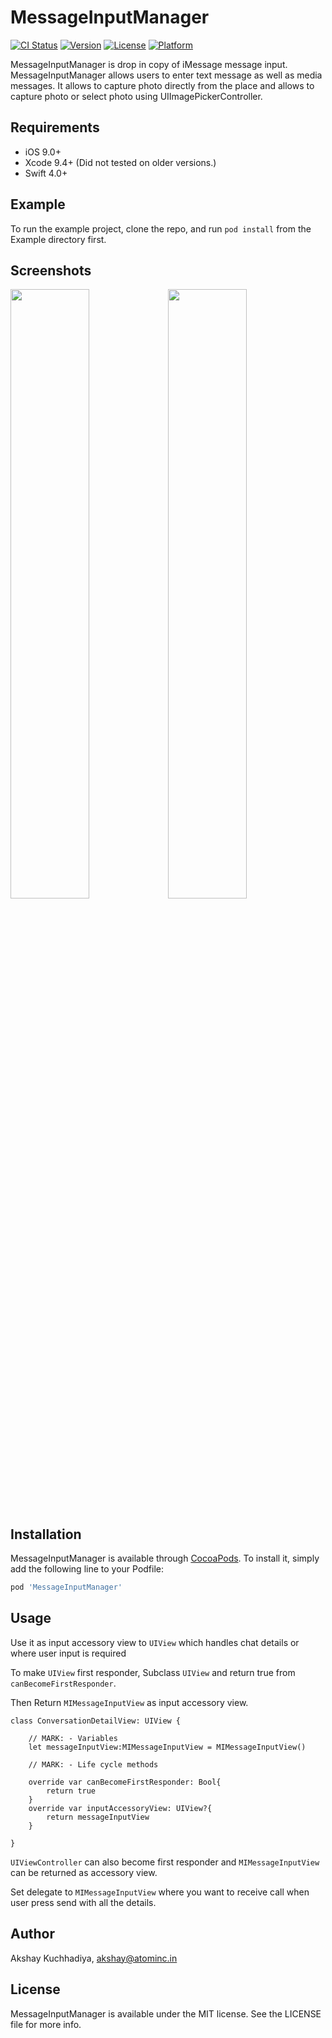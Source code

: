 # MessageInputManager

[![CI Status](https://img.shields.io/travis/kuchhadiyaa/MessageInputManager.svg?style=flat)](https://travis-ci.org/kuchhadiyaa/MessageInputManager)
[![Version](https://img.shields.io/cocoapods/v/MessageInputManager.svg?style=flat)](https://cocoapods.org/pods/MessageInputManager)
[![License](https://img.shields.io/cocoapods/l/MessageInputManager.svg?style=flat)](https://cocoapods.org/pods/MessageInputManager)
[![Platform](https://img.shields.io/cocoapods/p/MessageInputManager.svg?style=flat)](https://cocoapods.org/pods/MessageInputManager)

MessageInputManager is drop in copy of iMessage message input. MessageInputManager allows users to enter text message as well as media messages. It allows to capture photo directly from the place and allows to capture photo or select photo using UIImagePickerController.


## Requirements

- iOS 9.0+
- Xcode 9.4+ (Did not tested on older versions.)
- Swift 4.0+

## Example

To run the example project, clone the repo, and run `pod install` from the Example directory first.

## Screenshots

<img width="50%" height="50%" src="https://github.com/kuchhadiyaa/MessageInputManager/Screenshots/SS1.png" /><img width="50%" height="50%" src="https://github.com/kuchhadiyaa/MessageInputManager/Screenshots/SS2.png" />

## Installation

MessageInputManager is available through [CocoaPods](https://cocoapods.org). To install
it, simply add the following line to your Podfile:

```ruby
pod 'MessageInputManager'
```

## Usage

Use it as input accessory view to ```UIView``` which handles chat details or where user input is required

To make ```UIView``` first responder, Subclass ```UIView``` and return true from ```canBecomeFirstResponder```.

Then Return ```MIMessageInputView``` as input accessory view.

```Swift4
class ConversationDetailView: UIView {

	// MARK: - Variables
	let messageInputView:MIMessageInputView = MIMessageInputView()
	
	// MARK: - Life cycle methods
	
	override var canBecomeFirstResponder: Bool{
		return true
	}
	override var inputAccessoryView: UIView?{
		return messageInputView
	}

}
```

```UIViewController``` can also become first responder and ```MIMessageInputView``` can be returned as accessory view.

Set delegate to ```MIMessageInputView``` where you want to receive call when user press send with all the details.

## Author

Akshay Kuchhadiya, akshay@atominc.in

## License

MessageInputManager is available under the MIT license. See the LICENSE file for more info.
